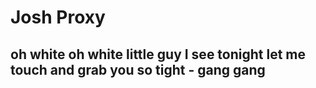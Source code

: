 # Josh Proxy
## oh white oh white little guy I see tonight let me touch and grab you so tight - gang gang
